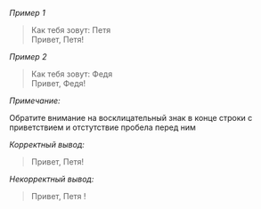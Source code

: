 _Пример 1_  
> Как тебя зовут: Петя    
> Привет, Петя!

_Пример 2_  
> Как тебя зовут: Федя    
> Привет, Федя!

_Примечание:_

Обратите внимание на восклицательный знак в конце строки с приветствием и отстутствие пробела перед ним

_Корректный вывод:_
> Привет, Петя!

_Некорректный вывод:_
> Привет, Петя !
